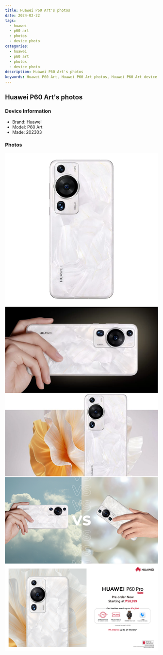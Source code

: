 ```yaml
---
title: Huawei P60 Art's photos
date: 2024-02-22
tags: 
  - huawei
  - p60 art
  - photos
  - device photo
categories: 
  - huawei
  - p60 art
  - photos
  - device photo
description: Huawei P60 Art's photos
keywords: Huawei P60 Art, Huawei P60 Art photos, Huawei P60 Art device photo
---
```


## Huawei P60 Art's photos

### Device Information

- Brand: Huawei
- Model: P60 Art
- Made: 202303

### Photos

![/images/best-assets/devices/huawei/huawei-p60-art/1.jpg](/images/best-assets/devices/huawei/huawei-p60-art/1.jpg)
![/images/best-assets/devices/huawei/huawei-p60-art/2.jpg](/images/best-assets/devices/huawei/huawei-p60-art/2.jpg)
![/images/best-assets/devices/huawei/huawei-p60-art/3.jpg](/images/best-assets/devices/huawei/huawei-p60-art/3.jpg)
![/images/best-assets/devices/huawei/huawei-p60-art/4.jpg](/images/best-assets/devices/huawei/huawei-p60-art/4.jpg)
![/images/best-assets/devices/huawei/huawei-p60-art/5.jpg](/images/best-assets/devices/huawei/huawei-p60-art/5.jpg)
